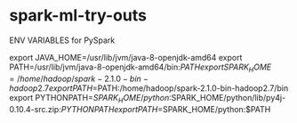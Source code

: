 # spark-ml-try-outs

ENV VARIABLES for PySpark

export JAVA_HOME=/usr/lib/jvm/java-8-openjdk-amd64
export PATH=/usr/lib/jvm/java-8-openjdk-amd64/bin:$PATH
export SPARK_HOME=/home/hadoop/spark-2.1.0-bin-hadoop2.7
export PATH=$PATH:/home/hadoop/spark-2.1.0-bin-hadoop2.7/bin
export PYTHONPATH=$SPARK_HOME/python:$SPARK_HOME/python/lib/py4j-0.10.4-src.zip:$PYTHONPATH
export PATH=$SPARK_HOME/python:$PATH
